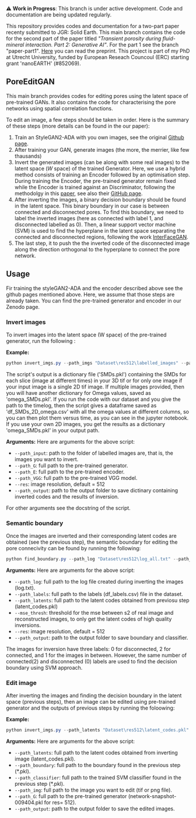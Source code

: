 ⚠️ **Work in Progress**: This branch is under active development. Code and documentation are being updated regularly.

This repository provides codes and documentation for a two-part paper recenty submitted to JGR: Solid Earth. This main branch contains the code for the second part of the paper titled *"Transient porosity during fluid-mineral interaction. Part 2: Generative AI"*. For the part 1 see the branch "paper-part1". [Here](https://doi.org/10.22541/essoar.175587740.05926718/v1) you can read the preprint. This project is part of my PhD at Utrecht University, funded by European Reseach Councoul (ERC) starting grant 'nanoEARTH' (#852069).

## PoreEditGAN
This main branch provides codes for editing pores using the latent space of pre-trained GANs. It also contains the code for characterising the pore networks using spatial correlation functions. 

To edit an image, a few steps should be taken in order. Here is the summary of these steps (more details can be found in the our paper):

1) Train an StyleGAN2-ADA with you own images, see the original [Github page](https://github.com/NVlabs/stylegan2-ada-pytorch?tab=readme-ov-file).
2) After training your GAN, generate images (the more, the merrier, like few thausands)
3) Invert the generated images (can be along with some real images) to the latent space ($W$ space) of the trained Generator.
Here, we use a hybrid method consists of training an Encoder followed by an optimisation step. During training the Encoder, the pre-trained generator remain fixed while the Encoder is trained against an Discriminator, following the methodolgy in this [paper](https://arxiv.org/abs/2004.00049), see also their [GitHub page](https://github.com/genforce/idinvert_pytorch). 
4) After inverting the images, a binary decision boundary should be found in the latent space. This binary boundary in our case is between connected and disconnected pores. To find this boundary, we need to label the inverted images (here as connected with label 1, and disconnected labelled as 0). Then, a linear support vector machine (SVM) is used to find the hyperplane in the latent space separating the connected and disconnected regions, following the work [InterFaceGAN](https://genforce.github.io/interfacegan/).
5) The last step, it to push the the inverted code of the disconnected image along the direction orthogonal to the hyperplane to connect the pore network. 



## Usage
Fir training the styleGAN2-ADA and the encoder described above see the github pages mentioned above. Here, we assume that those steps are already taken. You can find the pre-trained generator and encoder in our Zenodo page.
<!-- Here you can find some guidelines and example to run the scripts for microstructure characterisation using Statistical microstructure descriptors (SMDs) and editing the pores using our trained models.
The codes here are for images of size 512 by 512 pixels. -->

 <!-- For smaller images (256 by 256), see the branch ``feature-res256``. -->


### Invert images

To invert images into the latent space (W space) of the pre-trained generator, run the following :

**Example:**
```powershell
python invert_imgs.py --path_imgs "Dataset\res512\labelled_images" --path_G "Dataset\res512\TrainedModels_res512\network-snapshot-009404.pkl" --path_E "Dataset\res512\TrainedModels_res512\Encoder_22200.pt" --path_VGG "Dataset\res512\TrainedModels_res512\vgg16.pth" --res 512 --path_output "Dataset\outputs" 
```

The script's output is a dictionary file ('SMDs.pkl') containing the SMDs for each slice (image at different times) in your 3D tif or for only one image if your input image is a single 2D tif image. If multiple images provided, then you will have another dictionary for Omega values, saved as 'omega_SMDs.pkl'. If you run the code with our dataset and you give the path to the timelog, then the script gives a dataframe saved as 'df_SMDs_2D_omega.csv' with all the omega values at different columns, so you can then plot them versus time, as you can see in the jupyter notebook. If you use your own 2D images, you get the results as a dictionary 'omega_SMDs.pkl' in your output path.

**Arguments:**
Here are arguments for the above script:
- `--path_input`: path to the folder of labelled images are, that is, the images you want to invert.
- `--path_G`: full path to the pre-trained generator.
- `--path_E`: full path to the pre-trained encoder.
- `--path_VGG`: full path to the pre-trained VGG model.
- `--res`: image resolution, default = 512
- `--path_output`: path to the output folder to save dictinary containing inverted codes and the results of inversion.

For other arguments see the docstring of the script.


### Semantic boundary
Once the images are inverted and their corresponding latent codes are obtained (see the previous step), the semantic boundary for editing the pore connecivity can be found by running the following:

```powershell
python find_boundary.py --path_log "Dataset\res512\log_all.txt" --path_labels "Dataset\res512\df_labels.csv" --path_latents "Dataset\res512\latent_codes.pkl" --path_output "Dataset\outputs"
```

**Arguments:**
Here are arguments for the above script:
- `--path_log`: full path to the log file created during inverting the images (log.txt).
- `--path_labels`: full path to the labels (df_labels.csv) file in the dataset.
- `--path_latents`: full path to the latent codes obtained from previosu step (latent_codes.pkl)
- `--mse_thresh`: threshold for the mse between s2 of real image and reconstructed images, to only get the latent codes of high quality inversions. 
- `--res`: image resolution, default = 512
- `--path_output`: path to the output folder to save boundary and classifier.

The images for inversion have three labels: 0 for disconnected, 2 for connected, and 1 for the images in between. However, the same number of connected(2) and disconnected (0) labels are used to find the decision boundary using SVM approach.

### Edit image
After inverting the images and finding the decision boundary in the latent space (previous steps), then an image can be edited using pre-trained generator and the outputs of previous steps by running the foloowing:

**Example:**
```powershell
python invert_imgs.py --path_latents "Dataset\res512\latent_codes.pkl" --path_boundary "Dataset\res512\boundary.pkl" --path_classifier "Dataset\res512\classifier.pkl"--path_G "Dataset\res512\TrainedModels_res512\network-snapshot-009404.pkl" --path_img "Dataset\imgs_512\Exp06_07_0036.tif" --path_output "Dataset\outputs"
```

**Arguments:**
Here are arguments for the above script:
- `--path_latents`: full path to the latent codes obtained from inverting image (latent_codes.pkl).
- `--path_boundary`: full path to the boundary found in the previous step (*.pkl).
- `--path_classifier`: full path to the trained SVM classifier found in the previous step (*.pkl).
- `--path_img`: full path to the image you want to edit (tif or png file).
- `--path_G`: full path to the pre-trained generator (network-snapshot-009404.pkl for res= 512). 
- `--path_output`: path to the output folder to save the edited images.




